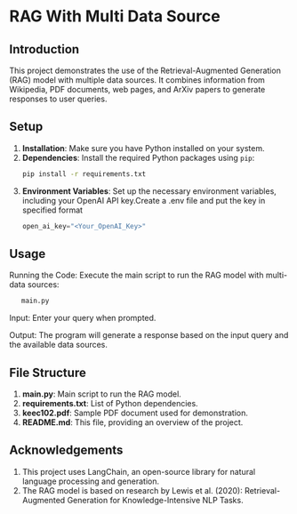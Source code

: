 # RAG With Multi Data Source

## Introduction
This project demonstrates the use of the Retrieval-Augmented Generation (RAG) model with multiple data sources. It combines information from Wikipedia, PDF documents, web pages, and ArXiv papers to generate responses to user queries.

## Setup
1. **Installation**: Make sure you have Python installed on your system.
2. **Dependencies**: Install the required Python packages using `pip`:
   ```bash
   pip install -r requirements.txt
3. **Environment Variables**: Set up the necessary environment variables, including your OpenAI API key.Create a .env file and put the key in specified format
   ```python
   open_ai_key="<Your_OpenAI_Key>"
## Usage
Running the Code: Execute the main script to run the RAG model with multi-data sources:
```bash
   main.py
```
Input: Enter your query when prompted.

Output: The program will generate a response based on the input query and the available data sources.

## File Structure
1. **main.py**: Main script to run the RAG model.
2. **requirements.txt**: List of Python dependencies.
3. **keec102.pdf**: Sample PDF document used for demonstration.
4. **README.md**: This file, providing an overview of the project.
## Acknowledgements
1. This project uses LangChain, an open-source library for natural language processing and generation.
2. The RAG model is based on research by Lewis et al. (2020): Retrieval-Augmented Generation for Knowledge-Intensive NLP Tasks.
